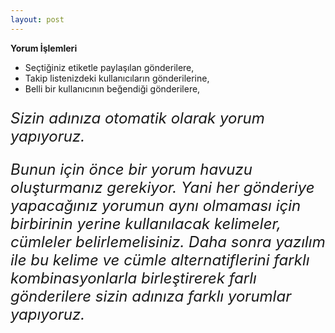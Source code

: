 ```yaml
---
layout: post
---
```


**Yorum İşlemleri**

* Seçtiğiniz etiketle paylaşılan gönderilere,
* Takip listenizdeki kullanıcıların gönderilerine,
* Belli bir kullanıcının beğendiği gönderilere,

<p style= "font-size: 24px"><i>Sizin adınıza otomatik olarak yorum yapıyoruz.</i></p>

<p style= "font-size: 24px"><i>Bunun için önce bir yorum havuzu oluşturmanız gerekiyor. Yani her gönderiye yapacağınız yorumun aynı olmaması için birbirinin yerine kullanılacak kelimeler, cümleler belirlemelisiniz. Daha sonra yazılım ile bu kelime ve cümle alternatiflerini farklı kombinasyonlarla birleştirerek farlı gönderilere sizin adınıza farklı yorumlar yapıyoruz.</i></p>